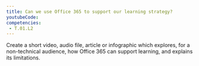 ```yaml
---
title: Can we use Office 365 to support our learning strategy?
youtubeCode: 
competencies:
 - T.01.L2
---
```

Create a short video, audio file, article or infographic which explores, for a non-technical audience, how Office 365 can support learning, and explains its limitations.